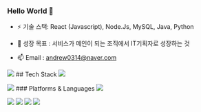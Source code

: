### Hello World 👋

- ⚡  기술 스택: React (Javascript), Node.Js, MySQL, Java, Python
- 🌱 성장 목표 : 서비스가 메인이 되는 조직에서 IT기획자로 성장하는 것 

- 📫 Email : andrew0314@naver.com

<img src="https://img.shields.io/badge/-red?style=flat&logo=GitBook&logoColor=white"/> ## Tech Stack <img src="https://img.shields.io/badge/-red?style=flat&logo=GitBook&logoColor=white"/>  

<img src="https://img.shields.io/badge/-red?style=flat&logo=CodeIgniter&logoColor=white"/> ### Platforms & Languages <img src="https://img.shields.io/badge/-red?style=flat&logo=CodeIgniter&logoColor=white"/>

<img src="https://img.shields.io/badge/JavaScript-yellow?style=flat&logo=JavaScript&logoColor=white"/> <img src="https://img.shields.io/badge/HTML5-red?style=flat&logo=HTML5&logoColor=white"/> <img src="https://img.shields.io/badge/CSS-blue?style=flat&logo=CSS&logoColor=white"/> <img src="https://img.shields.io/badge/Java-green?style=flat&logo=Java&logoColor=white"/>
<!--
**Wonchang0314/Wonchang0314** is a ✨ _special_ ✨ repository because its `README.md` (this file) appears on your GitHub profile.

Here are some ideas to get you started:

- 🔭 I’m currently working on ...
- 🌱 I’m currently learning ...
- 👯 I’m looking to collaborate on ...
- 🤔 I’m looking for help with ...
- 💬 Ask me about ...
- 📫 How to reach me: ...
- 😄 Pronouns: ...
- ⚡ Fun fact: ...
-->
